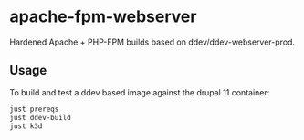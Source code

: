 # apache-fpm-webserver
Hardened Apache + PHP-FPM builds based on ddev/ddev-webserver-prod.

## Usage

To build and test a ddev based image against the drupal 11 container:

```bash
just prereqs
just ddev-build
just k3d
```
